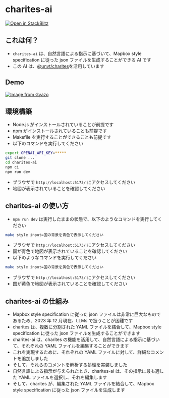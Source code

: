 # charites-ai

<a href="https://stackblitz.com/fork/github/yuiseki/charites-ai">
  <img
    alt="Open in StackBlitz"
    src="https://developer.stackblitz.com/img/open_in_stackblitz.svg"
  />
</a>

## これは何？

- `charites-ai` は、自然言語による指示に基づいて、Mapbox style specification に従った json ファイルを生成することができる AI です
- この AI は、[@unvt/charites](https://github.com/unvt/charites)を活用しています

## Demo

[![Image from Gyazo](https://i.gyazo.com/b26f7803974e840f5706cf5ae6c7d1e6.gif)](https://gyazo.com/b26f7803974e840f5706cf5ae6c7d1e6)

## 環境構築

- Node.js がインストールされていることが前提です
- npm がインストールされていることも前提です
- Makefile を実行することができることも前提です
- 以下のコマンドを実行してください

```bash
export OPENAI_API_KEY=*****
git clone ...
cd charites-ai
npm ci
npm run dev
```

- ブラウザで `http://localhost:5173/` にアクセスしてください
- 地図が表示されていることを確認してください

## charites-ai の使い方

- `npm run dev` は実行したままの状態で、以下のようなコマンドを実行してください

```bash
make style input=国の背景を青色で表示してください
```

- ブラウザで `http://localhost:5173/` にアクセスしてください
- 国が青色で地図が表示されていることを確認してください
- 以下のようなコマンドを実行してください

```bash
make style input=国の背景を黄色で表示してください
```

- ブラウザで `http://localhost:5173/` にアクセスしてください
- 国が黄色で地図が表示されていることを確認してください

## charites-ai の仕組み

- Mapbox style specification に従った json ファイルは非常に巨大なものであるため、2023 年 12 月現在、LLMs で扱うことが困難です
- charites は、複数に分割された YAML ファイルを結合して、Mapbox style specification に従った json ファイルを生成することができます
- charites-ai は、charites の機能を活用して、自然言語による指示に基づいて、それぞれの YAML ファイルを編集することができます
- これを実現するために、それぞれの YAML ファイルに対して、詳細なコメントを追加しました
- そして、それらのコメントを解析する処理を実装しました
- 自然言語による指示が与えられたとき、charites-ai は、その指示に最も適した YAML ファイルを選択し、それを編集します
- そして、charites が、編集された YAML ファイルを結合して、Mapbox style specification に従った json ファイルを生成します
